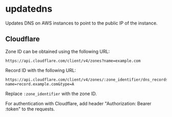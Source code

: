 # updatedns

Updates DNS on AWS instances to point to the public IP of the instance.

## Cloudflare

Zone ID can be obtained using the following URL:

```
https://api.cloudflare.com/client/v4/zones?name=example.com
```

Record ID with the following URL:

```
https://api.cloudflare.com/client/v4/zones/:zone_identifier/dns_records?name=record.example.com&type=A
```

Replace `:zone_identifier` with the zone ID.

For authentication with Cloudflare, add header "Authorization: Bearer :token" to the requests.
